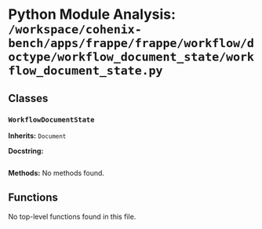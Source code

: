 # Python Module Analysis: `/workspace/cohenix-bench/apps/frappe/frappe/workflow/doctype/workflow_document_state/workflow_document_state.py`

## Classes

### `WorkflowDocumentState`
**Inherits:** `Document`


**Docstring:**
```

```

**Methods:**
No methods found.




## Functions

No top-level functions found in this file.
